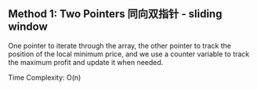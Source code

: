 ## Method 1: Two Pointers 同向双指针 - sliding window

One pointer to iterate through the array, the other pointer to track the position of the local minimum price, and we use a counter variable to track the maximum profit and update it when needed.

Time Complexity: O(n)
